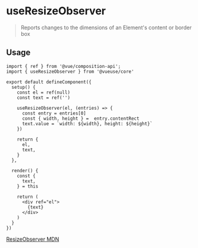 # useResizeObserver

> Reports changes to the dimensions of an Element's content or border box

## Usage

```tsx
import { ref } from '@vue/composition-api';
import { useResizeObserver } from '@vueuse/core'

export default defineComponent({
  setup() {
    const el = ref(null)
    const text = ref('')

    useResizeObserver(el, (entries) => {
      const entry = entries[0]
      const { width, height } =  entry.contentRect
      text.value = `width: ${width}, height: ${height}`
    })

    return {
      el,
      text,
    }
  },

  render() {
    const {
      text,
    } = this

    return (
      <div ref="el">
        {text}
      </div>
    )
  }
})
```

[ResizeObserver MDN](https://developer.mozilla.org/en-US/docs/Web/API/ResizeObserver)
